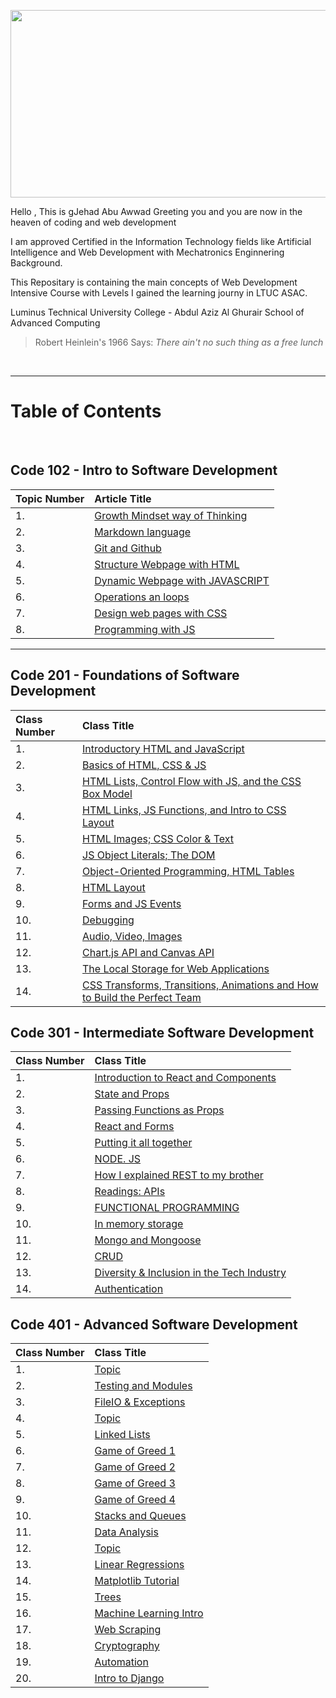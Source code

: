 <title>Jehad Abu Awwad Reading Notes</title>

<p align="center">
  <img width="600" height="300" src="https://jehadabuawwad.github.io/reading-notes/images/LOGO.png">
</p>

Hello , This is gJehad Abu Awwad Greeting you and you are now in the heaven of coding and web development  

I am approved Certified in the Information Technology fields like Artificial Intelligence and Web Development with Mechatronics Enginnering Background.

This Repositary is containing the main concepts of Web Development Intensive Course with Levels I gained the learning journy in LTUC ASAC.

Luminus Technical University College - Abdul Aziz Al Ghurair School of Advanced Computing

> Robert Heinlein's 1966 Says: *There ain't no such thing as a free lunch* 

<br>

___

# **Table of Contents**

<br>

## **Code 102 - Intro to Software Development**

| Topic Number       | Article Title     | 
| :----------------  | :---------------- | 
|  1. | [Growth Mindset way of Thinking](https://jehadabuawwad.github.io/reading-notes/Code101-102/Lab01b)   |
|  2. | [Markdown language](https://jehadabuawwad.github.io/reading-notes/Code101-102/read01)                 |
| 3.  | [Git and Github](https://jehadabuawwad.github.io/reading-notes/Code101-102/read02)                 |
| 4.  | [Structure Webpage with HTML](https://jehadabuawwad.github.io/reading-notes/Code101-102/read03)   |
| 5.  | [Dynamic Webpage with JAVASCRIPT](https://jehadabuawwad.github.io/reading-notes/Code101-102/read04)   |
| 6.  | [Operations an loops](https://jehadabuawwad.github.io/reading-notes/Code101-102/read05)                 |
| 7.  | [Design web pages with CSS](https://jehadabuawwad.github.io/reading-notes/Code101-102/read06)   |
| 8.  | [Programming with JS](https://jehadabuawwad.github.io/reading-notes/Code101-102/read07)                 |

___

## **Code 201 - Foundations of Software Development**

| Class Number       | Class Title     | 
| :----------------  | :---------------- | 
| 1.  | [Introductory HTML and JavaScript](https://jehadabuawwad.github.io/reading-notes/Code201/class-01)  |
| 2.  | [Basics of HTML, CSS & JS](https://jehadabuawwad.github.io/reading-notes/Code201/class-02)  |
| 3.  | [HTML Lists, Control Flow with JS, and the CSS Box Model](https://jehadabuawwad.github.io/reading-notes/Code201/class-03)  |
| 4.  | [HTML Links, JS Functions, and Intro to CSS Layout](https://jehadabuawwad.github.io/reading-notes/Code201/class-04)  |
| 5.  | [HTML Images; CSS Color & Text](https://jehadabuawwad.github.io/reading-notes/Code201/class-05)  |
| 6.  | [ JS Object Literals; The DOM](https://jehadabuawwad.github.io/reading-notes/Code201/class-06)  |
| 7.  | [Object-Oriented Programming, HTML Tables](https://jehadabuawwad.github.io/reading-notes/Code201/class-07)  |\
| 8.  | [HTML Layout](https://jehadabuawwad.github.io/reading-notes/Code201/class-08)  |
| 9.  | [Forms and JS Events](https://jehadabuawwad.github.io/reading-notes/Code201/class-09)  |
| 10.  | [Debugging](https://jehadabuawwad.github.io/reading-notes/Code201/class-10)  |
| 11.  | [Audio, Video, Images](https://jehadabuawwad.github.io/reading-notes/Code201/class-11)  |
| 12.  | [Chart.js API and Canvas API](https://jehadabuawwad.github.io/reading-notes/Code201/class-12)  |
| 13.  | [The Local Storage for Web Applications](https://jehadabuawwad.github.io/reading-notes/Code201/class-13)  |
| 14.  | [CSS Transforms, Transitions, Animations and How to Build the Perfect Team](https://jehadabuawwad.github.io/reading-notes/Code201/class-14)  |

## **Code 301 - Intermediate Software Development**

| Class Number       | Class Title     | 
| :----------------  | :---------------- | 
| 1.  | [Introduction to React and Components](https://jehadabuawwad.github.io/reading-notes/Code301/class-01)  |
| 2.  | [State and Props](https://jehadabuawwad.github.io/reading-notes/Code301/class-02)  |
| 3.  | [Passing Functions as Props](https://jehadabuawwad.github.io/reading-notes/Code301/class-03)  |
| 4.  | [React and Forms](https://jehadabuawwad.github.io/reading-notes/Code301/class-04)  |
| 5.  | [Putting it all together](https://jehadabuawwad.github.io/reading-notes/Code301/class-05)  |
| 6.  | [NODE. JS](https://jehadabuawwad.github.io/reading-notes/Code301/class-06)  |
| 7.  | [How I explained REST to my brother](https://jehadabuawwad.github.io/reading-notes/Code301/class-07)  |
| 8.  | [Readings: APIs](https://jehadabuawwad.github.io/reading-notes/Code301/class-08)  |
| 9.  | [FUNCTIONAL PROGRAMMING](https://jehadabuawwad.github.io/reading-notes/Code301/class-09)  |
| 10.  | [ In memory storage](https://jehadabuawwad.github.io/reading-notes/Code301/class-10)  |
| 11.  | [ Mongo and Mongoose](https://jehadabuawwad.github.io/reading-notes/Code301/class-11)  |
| 12.  | [ CRUD](https://jehadabuawwad.github.io/reading-notes/Code301/class-12)  |
| 13.  | [Diversity & Inclusion in the Tech Industry](https://jehadabuawwad.github.io/reading-notes/Code301/class-13)  |
| 14.  | [Authentication](https://jehadabuawwad.github.io/reading-notes/Code301/class-14)  |

## **Code 401 - Advanced Software Development**

| Class Number       | Class Title     | 
| :----------------  | :---------------- | 
| 1.  | [Topic](https://jehadabuawwad.github.io/reading-notes/Code401/class-01)  |
| 2.  | [Testing and Modules](https://jehadabuawwad.github.io/reading-notes/Code401/class-02)  |
| 3.  | [FileIO & Exceptions](https://jehadabuawwad.github.io/reading-notes/Code401/class-03)  |
| 4.  | [Topic](https://jehadabuawwad.github.io/reading-notes/Code401/class-04)  |
| 5.  | [Linked Lists](https://jehadabuawwad.github.io/reading-notes/Code401/class-05)  |
| 6.  | [Game of Greed 1](https://jehadabuawwad.github.io/reading-notes/Code401/class-06)  |
| 7.  | [Game of Greed 2](https://jehadabuawwad.github.io/reading-notes/Code401/class-07)  |
| 8.  | [Game of Greed 3](https://jehadabuawwad.github.io/reading-notes/Code401/class-08)  |
| 9.  | [Game of Greed 4](https://jehadabuawwad.github.io/reading-notes/Code401/class-09)  |
| 10.  | [Stacks and Queues](https://jehadabuawwad.github.io/reading-notes/Code401/class-10)  |
| 11.  | [Data Analysis](https://jehadabuawwad.github.io/reading-notes/Code401/class-11)  |
| 12.  | [Topic](https://jehadabuawwad.github.io/reading-notes/Code401/class-12)  |
| 13.  | [Linear Regressions](https://jehadabuawwad.github.io/reading-notes/Code401/class-13)  |
| 14.  | [Matplotlib Tutorial](https://jehadabuawwad.github.io/reading-notes/Code401/class-14)  |
| 15.  | [Trees](https://jehadabuawwad.github.io/reading-notes/Code401/class-15)  |
| 16.  | [Machine Learning Intro](https://jehadabuawwad.github.io/reading-notes/Code401/class-16)  |
| 17.  | [Web Scraping](https://jehadabuawwad.github.io/reading-notes/Code401/class-17)  |
| 18.  | [Cryptography](https://jehadabuawwad.github.io/reading-notes/Code401/class-18)  |
| 19.  | [Automation](https://jehadabuawwad.github.io/reading-notes/Code401/class-19)  |
| 20.  | [Intro to Django](https://jehadabuawwad.github.io/reading-notes/Code401/class-26)  |









